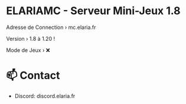 # ELARIAMC - Serveur Mini-Jeux 1.8

Adresse de Connection › mc.elaria.fr

Version › 1.8 à 1.20 !

Mode de Jeux › ❌

# 📫 Contact

- Discord: discord.elaria.fr
